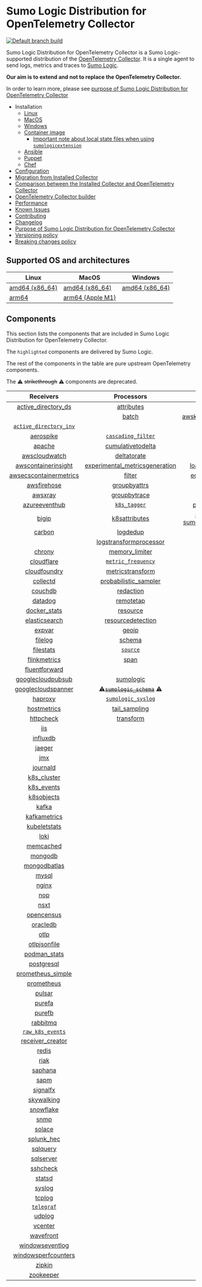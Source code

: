 # Sumo Logic Distribution for OpenTelemetry Collector

[![Default branch build](https://github.com/SumoLogic/sumologic-otel-collector/actions/workflows/dev_builds.yml/badge.svg)](https://github.com/SumoLogic/sumologic-otel-collector/actions/workflows/dev_builds.yml)

Sumo Logic Distribution for OpenTelemetry Collector is a Sumo Logic-supported distribution of the [OpenTelemetry Collector][otc_link].
It is a single agent to send logs, metrics and traces to [Sumo Logic][sumologic].

**Our aim is to extend and not to replace the OpenTelemetry Collector.**

In order to learn more, please see [purpose of Sumo Logic Distribution for OpenTelemetry Collector][purpose]

- Installation
  - [Linux][linux_installation]
  - [MacOS][macos_installation]
  - [Windows][windows_installation]
  - [Container image](/docs/installation.md#container-image)
    - [Important note about local state files when using `sumologicextension`](/docs/installation.md#important-note-about-local-state-files-when-using-sumologicextension)
  - [Ansible](/docs/installation.md#ansible)
  - [Puppet](/docs/installation.md#puppet)
  - [Chef](/docs/installation.md#chef)
- [Configuration](docs/configuration.md)
- [Migration from Installed Collector](docs/migration.md)
- [Comparison between the Installed Collector and OpenTelemetry Collector](docs/comparison.md)
- [OpenTelemetry Collector builder](./otelcolbuilder/README.md)
- [Performance]
- [Known Issues]
- [Contributing](./CONTRIBUTING.md)
- [Changelog](./CHANGELOG.md)
- [Purpose of Sumo Logic Distribution for OpenTelemetry Collector][purpose]
- [Versioning policy][versioning]
- [Breaking changes policy][breaking]

## Supported OS and architectures

| Linux                         | MacOS                         | Windows                     |
| ----------------------------- | ----------------------------- | --------------------------- |
| [amd64 (x86_64)][linux_amd64] | [amd64 (x86_64)][mac_amd64]   | [amd64 (x86_64)][win_amd64] |
| [arm64][linux_arm64]          | [arm64 (Apple M1)][mac_arm64] |                             |

## Components

This section lists the components that are included in Sumo Logic Distribution for OpenTelemetry Collector.

The `highlighted` components are delivered by Sumo Logic.

The rest of the components in the table are pure upstream OpenTelemetry components.

The ⚠️ ~~strikethrough~~ ⚠️ components are deprecated.

|                        Receivers                         |                          Processors                          |               Exporters                |                 Extensions                  |             Connectors              |
| :------------------------------------------------------: | :----------------------------------------------------------: | :------------------------------------: | :-----------------------------------------: | :---------------------------------: |
|     [active_directory_ds][activedirectorydsreceiver]     |              [attributes][attributesprocessor]               |         [awss3][awss3exporter]         |       [asapclient][asapauthextension]       |     [forward][forwardconnector]     |
|                                                          |                   [batch][batchprocessor]                    |          [awskinesisexporter]          |                                             |                                     |
|   [`active_directory_inv`][activedirectoryinvreceiver]   |                                                              |        [carbon][carbonexporter]        |                 [awsproxy]                  |       [count][countconnector]       |
|              [aerospike][aerospikereceiver]              |        [`cascading_filter`][cascadingfilterprocessor]        |         [debug][debugexporter]         |       [basicauth][basicauthextension]       |  [exceptions][exceptionsconnector]  |
|                 [apache][apachereceiver]                 |       [cumulativetodelta][cumulativetodeltaprocessor]        |          [file][fileexporter]          | [bearertokenauth][bearertokenauthextension] |    [failover][failoverconnector]    |
|          [awscloudwatch][awscloudwatchreceiver]          |             [deltatorate][deltatorateprocessor]              |         [kafka][kafkaexporter]         |           [db_storage][dbstorage]           |  [roundrobin][roundrobinconnector]  |
|    [awscontainerinsight][awscontainerinsightreceiver]    | [experimental_metricsgeneration][metricsgenerationprocessor] | [loadbalancing][loadbalancingexporter] |      [docker_observer][dockerobserver]      |     [routing][routingconnector]     |
| [awsecscontainermetrics][awsecscontainermetricsreceiver] |                  [filter][filterprocessor]                   |      [ecs_observer][ecsobserver]       |    [servicegraph][servicegraphconnector]    |                                     |
|            [awsfirehose][awsfirehosereceiver]            |            [groupbyattrs][groupbyattrsprocessor]             |          [otlp][otlpexporter]          |    [ecs_task_observer][ecstaskobserver]     | [spanmetrics][spanmetricsconnector] |
|                [awsxray][awsxrayreceiver]                |            [groupbytrace][groupbytraceprocessor]             |      [otlphttp][otlphttpexporter]      |         [file_storage][filestorage]         |                                     |
|          [azureeventhub][azureeventhubreceiver]          |                 [`k8s_tagger`][k8sprocessor]                 |    [prometheus][prometheusexporter]    |   [headerssetter][headerssetterextension]   |                                     |
|                  [bigip][bigipreceiver]                  |           [k8sattributes][k8sattributesprocessor]            |    [sumologic] [sumologicexporter]     |    [health_check][healthcheckextension]     |                                     |
|                 [carbon][carbonreceiver]                 |                [logdedup][logdedupprocessor]                 |        [syslog][syslogexporter]        |        [host_observer][hostobserver]        |                                     |
|                                                          |       [logstransformprocessor][logstransformprocessor]       |                                        |                                             |                                     |
|                 [chrony][chronyreceiver]                 |           [memory_limiter][memorylimiterprocessor]           |           [nop][nopexporter]           |       [http_forwarder][httpforwarder]       |                                     |
|             [cloudflare][cloudflarereceiver]             |        [`metric_frequency`][metricfrequencyprocessor]        |                                        |           [jaegerremotesampling]            |                                     |
|           [cloudfoundry][cloudfoundryreceiver]           |        [metricstransform][metricstransformprocessor]         |                                        |         [k8s_observer][k8sobserver]         |                                     |
|               [collectd][collectdreceiver]               |    [probabilistic_sampler][probabilisticsamplerprocessor]    |                                        |                                             |                                     |
|                [couchdb][couchdbreceiver]                |               [redaction][redactionprocessor]                |                                        |  [oauth2client][oauth2clientauthextension]  |                                     |
|                [datadog][datadogreceiver]                |               [remotetap][remotetapprocessor]                |                                        |          [oidc][oidcauthextension]          |                                     |
|           [docker_stats][dockerstatsreceiver]            |                [resource][resourceprocessor]                 |                                        |           [pprof][pprofextension]           |                                     |
|          [elasticsearch][elasticsearchreceiver]          |       [resourcedetection][resourcedetectionprocessor]        |                                        |       [sigv4auth][sigv4authextension]       |                                     |
|                 [expvar][expvarreceiver]                 |                 [geoip][geoipprocessor]                  |                                        |      [`sumologic`][sumologicextension]      |                                     |
|                [filelog][filelogreceiver]                |                  [schema][schemaprocessor]                   |                                        |          [zpages][zpagesextension]          |                                     |
|              [filestats][filestatsreceiver]              |                 [`source`][sourceprocessor]                  |                                        |                                             |                                     |
|           [flinkmetrics][flinkmetricsreceiver]           |                    [span][spanprocessor]                     |                                        |                                             |                                     |
|          [fluentforward][fluentforwardreceiver]          |                                                              |                                        |                                             |                                     |
|      [googlecloudpubsub][googlecloudpubsubreceiver]      |               [sumologic][sumologicprocessor]                |                                        |                                             |                                     |
|     [googlecloudspanner][googlecloudspannerreceiver]     |   ⚠️~~[`sumologic_schema`][sumologicschemaprocessor]~~ ⚠️    |                                        |                                             |                                     |
|                [haproxy][haproxyreceiver]                |        [`sumologic_syslog`][sumologicsyslogprocessor]        |                                        |                                             |                                     |
|            [hostmetrics][hostmetricsreceiver]            |            [tail_sampling][tailsamplingprocessor]            |                                        |                                             |                                     |
|              [httpcheck][httpcheckreceiver]              |               [transform][transformprocessor]                |                                        |                                             |                                     |
|                    [iis][iisreceiver]                        |                                       |                                        |                                             |                                     |
|               [influxdb][influxdbreceiver]               |                                                              |                                        |                                             |                                     |
|                 [jaeger][jaegerreceiver]                 |                                                              |                                        |                                             |                                     |
|                    [jmx][jmxreceiver]                    |                                                              |                                        |                                             |                                     |
|               [journald][journaldreceiver]               |                                                              |                                        |                                             |                                     |
|            [k8s_cluster][k8sclusterreceiver]             |                                                              |                                        |                                             |                                     |
|             [k8s_events][k8seventsreceiver]              |                                                              |                                        |                                             |                                     |
|             [k8sobjects][k8sobjectsreceiver]             |                                                              |                                        |                                             |                                     |
|                  [kafka][kafkareceiver]                  |                                                              |                                        |                                             |                                     |
|           [kafkametrics][kafkametricsreceiver]           |                                                              |                                        |                                             |                                     |
|           [kubeletstats][kubeletstatsreceiver]           |                                                              |                                        |                                             |                                     |
|                   [loki][lokireceiver]                   |                                                              |                                        |                                             |                                     |
|              [memcached][memcachedreceiver]              |                                                              |                                        |                                             |                                     |
|                [mongodb][mongodbreceiver]                |                                                              |                                        |                                             |                                     |
|           [mongodbatlas][mongodbatlasreceiver]           |                                                              |                                        |                                             |                                     |
|                  [mysql][mysqlreceiver]                  |                                                              |                                        |                                             |                                     |
|                  [nginx][nginxreceiver]                  |                                                              |                                        |                                             |                                     |
|                    [nop][nopreceiver]                    |                                                              |                                        |                                             |                                     |
|                   [nsxt][nsxtreceiver]                   |                                                              |                                        |                                             |                                     |
|             [opencensus][opencensusreceiver]             |                                                              |                                        |                                             |                                     |
|               [oracledb][oracledbreceiver]               |                                                              |                                        |                                             |                                     |
|                   [otlp][otlpreceiver]                   |                                                              |                                        |                                             |                                     |
|           [otlpjsonfile][otlpjsonfilereceiver]           |                                                              |                                        |                                             |                                     |
|              [podman_stats][podmanreceiver]              |                                                              |                                        |                                             |                                     |
|             [postgresql][postgresqlreceiver]             |                                                              |                                        |                                             |                                     |
|      [prometheus_simple][simpleprometheusreceiver]       |                                                              |                                        |                                             |                                     |
|             [prometheus][prometheusreceiver]             |                                                              |                                        |                                             |                                     |
|                 [pulsar][pulsarreceiver]                 |                                                              |                                        |                                             |                                     |
|                 [purefa][purefareceiver]                 |                                                              |                                        |                                             |                                     |
|                 [purefb][purefbreceiver]                 |                                                              |                                        |                                             |                                     |
|               [rabbitmq][rabbitmqreceiver]               |                                                              |                                        |                                             |                                     |
|         [`raw_k8s_events`][rawk8seventsreceiver]         |                                                              |                                        |                                             |                                     |
|           [receiver_creator][receivercreator]            |                                                              |                                        |                                             |                                     |
|                  [redis][redisreceiver]                  |                                                              |                                        |                                             |                                     |
|                   [riak][riakreceiver]                   |                                                              |                                        |                                             |                                     |
|                [saphana][saphanareceiver]                |                                                              |                                        |                                             |                                     |
|                   [sapm][sapmreceiver]                   |                                                              |                                        |                                             |                                     |
|               [signalfx][signalfxreceiver]               |                                                              |                                        |                                             |                                     |
|             [skywalking][skywalkingreceiver]             |                                                              |                                        |                                             |                                     |
|              [snowflake][snowflakereceiver]              |                                                              |                                        |                                             |                                     |
|                   [snmp][snmpreceiver]                   |                                                              |                                        |                                             |                                     |
|                 [solace][solacereceiver]                 |                                                              |                                        |                                             |                                     |
|             [splunk_hec][splunkhecreceiver]              |                                                              |                                        |                                             |                                     |
|               [sqlquery][sqlqueryreceiver]               |                                                              |                                        |                                             |                                     |
|              [sqlserver][sqlserverreceiver]              |                                                              |                                        |                                             |                                     |
|               [sshcheck][sshcheckreceiver]               |                                                              |                                        |                                             |                                     |
|                 [statsd][statsdreceiver]                 |                                                              |                                        |                                             |                                     |
|                 [syslog][syslogreceiver]                 |                                                              |                                        |                                             |                                     |
|                 [tcplog][tcplogreceiver]                 |                                                              |                                        |                                             |                                     |
|              [`telegraf`][telegrafreceiver]              |                                                              |                                        |                                             |                                     |
|                 [udplog][udplogreceiver]                 |                                                              |                                        |                                             |                                     |
|                [vcenter][vcenterreceiver]                |                                                              |                                        |                                             |                                     |
|              [wavefront][wavefrontreceiver]              |                                                              |                                        |                                             |                                     |
|        [windowseventlog][windowseventlogreceiver]        |                                                              |                                        |                                             |                                     |
|    [windowsperfcounters][windowsperfcountersreceiver]    |                                                              |                                        |                                             |                                     |
|                 [zipkin][zipkinreceiver]                 |                                                              |                                        |                                             |                                     |
|              [zookeeper][zookeeperreceiver]              |                                                              |                                        |                                             |                                     |

[otc_link]: https://github.com/open-telemetry/opentelemetry-collector
[sumologic]: https://www.sumologic.com
[linux_installation]: https://help.sumologic.com/docs/send-data/opentelemetry-collector/install-collector-linux/
[macos_installation]: https://help.sumologic.com/docs/send-data/opentelemetry-collector/install-collector-macos/
[windows_installation]: https://help.sumologic.com/docs/send-data/opentelemetry-collector/install-collector-windows/
[performance]: https://help.sumologic.com/docs/send-data/opentelemetry-collector/#performance
[known issues]: https://help.sumologic.com/docs/send-data/opentelemetry-collector/troubleshooting-faq/#known-issues
[purpose]: https://help.sumologic.com/docs/send-data/opentelemetry-collector/sumo-logic-opentelemetry-vs-opentelemetry-upstream-relationship/
[versioning]: https://help.sumologic.com/docs/send-data/opentelemetry-collector/sumo-logic-opentelemetry-vs-opentelemetry-upstream-relationship/#versioning-policy
[breaking]: https://help.sumologic.com/docs/send-data/opentelemetry-collector/sumo-logic-opentelemetry-vs-opentelemetry-upstream-relationship/#versioning-policy
[linux_amd64]: ./docs/installation.md#linux-on-amd64-x86-64
[linux_arm64]: ./docs/installation.md#linux-on-arm64
[mac_amd64]: ./docs/installation.md#macos-on-amd64-x86-64
[mac_arm64]: ./docs/installation.md#macos-on-arm64-apple-m1-x86-64
[win_amd64]: ./docs/installation.md#windows
[activedirectorydsreceiver]: https://github.com/open-telemetry/opentelemetry-collector-contrib/tree/v0.133.0/receiver/activedirectorydsreceiver
[activedirectoryinvreceiver]: ./pkg/receiver/activedirectoryinvreceiver
[aerospikereceiver]: https://github.com/open-telemetry/opentelemetry-collector-contrib/tree/v0.133.0/receiver/aerospikereceiver
[apachereceiver]: https://github.com/open-telemetry/opentelemetry-collector-contrib/tree/v0.133.0/receiver/apachereceiver
[awscloudwatchreceiver]: https://github.com/open-telemetry/opentelemetry-collector-contrib/tree/v0.133.0/receiver/awscloudwatchreceiver
[awscontainerinsightreceiver]: https://github.com/open-telemetry/opentelemetry-collector-contrib/tree/v0.133.0/receiver/awscontainerinsightreceiver
[awsecscontainermetricsreceiver]: https://github.com/open-telemetry/opentelemetry-collector-contrib/tree/v0.133.0/receiver/awsecscontainermetricsreceiver
[awsfirehosereceiver]: https://github.com/open-telemetry/opentelemetry-collector-contrib/tree/v0.133.0/receiver/awsfirehosereceiver
[awsxrayreceiver]: https://github.com/open-telemetry/opentelemetry-collector-contrib/tree/v0.133.0/receiver/awsxrayreceiver
[azureeventhubreceiver]: https://github.com/open-telemetry/opentelemetry-collector-contrib/tree/v0.133.0/receiver/azureeventhubreceiver
[bigipreceiver]: https://github.com/open-telemetry/opentelemetry-collector-contrib/tree/v0.133.0/receiver/bigipreceiver
[carbonreceiver]: https://github.com/open-telemetry/opentelemetry-collector-contrib/tree/v0.133.0/receiver/carbonreceiver
[chronyreceiver]: https://github.com/open-telemetry/opentelemetry-collector-contrib/tree/v0.133.0/receiver/chronyreceiver
[cloudfoundryreceiver]: https://github.com/open-telemetry/opentelemetry-collector-contrib/tree/v0.133.0/receiver/cloudfoundryreceiver
[cloudflarereceiver]: https://github.com/open-telemetry/opentelemetry-collector-contrib/tree/v0.133.0/receiver/cloudflarereceiver
[collectdreceiver]: https://github.com/open-telemetry/opentelemetry-collector-contrib/tree/v0.133.0/receiver/collectdreceiver
[couchdbreceiver]: https://github.com/open-telemetry/opentelemetry-collector-contrib/tree/v0.133.0/receiver/couchdbreceiver
[datadogreceiver]: https://github.com/open-telemetry/opentelemetry-collector-contrib/tree/v0.133.0/receiver/datadogreceiver
[dockerstatsreceiver]: https://github.com/open-telemetry/opentelemetry-collector-contrib/tree/v0.133.0/receiver/dockerstatsreceiver
[elasticsearchreceiver]: https://github.com/open-telemetry/opentelemetry-collector-contrib/tree/v0.133.0/receiver/elasticsearchreceiver
[expvarreceiver]: https://github.com/open-telemetry/opentelemetry-collector-contrib/tree/v0.133.0/receiver/expvarreceiver
[filelogreceiver]: https://github.com/open-telemetry/opentelemetry-collector-contrib/tree/v0.133.0/receiver/filelogreceiver
[filestatsreceiver]: https://github.com/open-telemetry/opentelemetry-collector-contrib/tree/v0.133.0/receiver/filestatsreceiver
[flinkmetricsreceiver]: https://github.com/open-telemetry/opentelemetry-collector-contrib/tree/v0.133.0/receiver/flinkmetricsreceiver
[fluentforwardreceiver]: https://github.com/open-telemetry/opentelemetry-collector-contrib/tree/v0.133.0/receiver/fluentforwardreceiver
[googlecloudpubsubreceiver]: https://github.com/open-telemetry/opentelemetry-collector-contrib/tree/v0.133.0/receiver/googlecloudpubsubreceiver
[googlecloudspannerreceiver]: https://github.com/open-telemetry/opentelemetry-collector-contrib/tree/v0.133.0/receiver/googlecloudspannerreceiver
[haproxyreceiver]: https://github.com/open-telemetry/opentelemetry-collector-contrib/tree/v0.133.0/receiver/haproxyreceiver
[hostmetricsreceiver]: https://github.com/open-telemetry/opentelemetry-collector-contrib/tree/v0.133.0/receiver/hostmetricsreceiver
[httpcheckreceiver]: https://github.com/open-telemetry/opentelemetry-collector-contrib/tree/v0.133.0/receiver/httpcheckreceiver
[iisreceiver]: https://github.com/open-telemetry/opentelemetry-collector-contrib/tree/v0.133.0/receiver/iisreceiver
[influxdbreceiver]: https://github.com/open-telemetry/opentelemetry-collector-contrib/tree/v0.133.0/receiver/influxdbreceiver
[jaegerreceiver]: https://github.com/open-telemetry/opentelemetry-collector-contrib/tree/v0.133.0/receiver/jaegerreceiver
[jmxreceiver]: https://github.com/open-telemetry/opentelemetry-collector-contrib/tree/v0.133.0/receiver/jmxreceiver
[journaldreceiver]: https://github.com/open-telemetry/opentelemetry-collector-contrib/tree/v0.133.0/receiver/journaldreceiver
[k8sclusterreceiver]: https://github.com/open-telemetry/opentelemetry-collector-contrib/tree/v0.133.0/receiver/k8sclusterreceiver
[k8seventsreceiver]: https://github.com/open-telemetry/opentelemetry-collector-contrib/tree/v0.133.0/receiver/k8seventsreceiver
[k8sobjectsreceiver]: https://github.com/open-telemetry/opentelemetry-collector-contrib/tree/v0.133.0/receiver/k8sobjectsreceiver
[kafkareceiver]: https://github.com/open-telemetry/opentelemetry-collector-contrib/tree/v0.133.0/receiver/kafkareceiver
[kafkametricsreceiver]: https://github.com/open-telemetry/opentelemetry-collector-contrib/tree/v0.133.0/receiver/kafkametricsreceiver
[kubeletstatsreceiver]: https://github.com/open-telemetry/opentelemetry-collector-contrib/tree/v0.133.0/receiver/kubeletstatsreceiver
[lokireceiver]: https://github.com/open-telemetry/opentelemetry-collector-contrib/tree/v0.133.0/receiver/lokireceiver
[memcachedreceiver]: https://github.com/open-telemetry/opentelemetry-collector-contrib/tree/v0.133.0/receiver/memcachedreceiver
[mongodbreceiver]: https://github.com/open-telemetry/opentelemetry-collector-contrib/tree/v0.133.0/receiver/mongodbreceiver
[mongodbatlasreceiver]: https://github.com/open-telemetry/opentelemetry-collector-contrib/tree/v0.133.0/receiver/mongodbatlasreceiver
[mysqlreceiver]: https://github.com/open-telemetry/opentelemetry-collector-contrib/tree/v0.133.0/receiver/mysqlreceiver
[nginxreceiver]: https://github.com/open-telemetry/opentelemetry-collector-contrib/tree/v0.133.0/receiver/nginxreceiver
[nopreceiver]: https://github.com/open-telemetry/opentelemetry-collector/tree/v0.133.0/receiver/nopreceiver
[nsxtreceiver]: https://github.com/open-telemetry/opentelemetry-collector-contrib/tree/v0.133.0/receiver/nsxtreceiver
[opencensusreceiver]: https://github.com/open-telemetry/opentelemetry-collector-contrib/tree/v0.133.0/receiver/opencensusreceiver
[oracledbreceiver]: https://github.com/open-telemetry/opentelemetry-collector-contrib/tree/v0.133.0/receiver/oracledbreceiver
[otlpreceiver]: https://github.com/open-telemetry/opentelemetry-collector/tree/v0.133.0/receiver/otlpreceiver
[otlpjsonfilereceiver]: https://github.com/open-telemetry/opentelemetry-collector-contrib/tree/v0.133.0/receiver/otlpjsonfilereceiver
[podmanreceiver]: https://github.com/open-telemetry/opentelemetry-collector-contrib/tree/v0.133.0/receiver/podmanreceiver
[postgresqlreceiver]: https://github.com/open-telemetry/opentelemetry-collector-contrib/tree/v0.133.0/receiver/postgresqlreceiver
[simpleprometheusreceiver]: https://github.com/open-telemetry/opentelemetry-collector-contrib/tree/v0.133.0/receiver/simpleprometheusreceiver
[prometheusreceiver]: https://github.com/open-telemetry/opentelemetry-collector-contrib/tree/v0.133.0/receiver/prometheusreceiver
[pulsarreceiver]: https://github.com/open-telemetry/opentelemetry-collector-contrib/tree/v0.133.0/receiver/pulsarreceiver
[purefareceiver]: https://github.com/open-telemetry/opentelemetry-collector-contrib/tree/v0.133.0/receiver/purefareceiver
[purefbreceiver]: https://github.com/open-telemetry/opentelemetry-collector-contrib/tree/v0.133.0/receiver/purefbreceiver
[rabbitmqreceiver]: https://github.com/open-telemetry/opentelemetry-collector-contrib/tree/v0.133.0/receiver/rabbitmqreceiver
[rawk8seventsreceiver]: ./pkg/receiver/rawk8seventsreceiver
[receivercreator]: https://github.com/open-telemetry/opentelemetry-collector-contrib/tree/v0.133.0/receiver/receivercreator
[redisreceiver]: https://github.com/open-telemetry/opentelemetry-collector-contrib/tree/v0.133.0/receiver/redisreceiver
[riakreceiver]: https://github.com/open-telemetry/opentelemetry-collector-contrib/tree/v0.133.0/receiver/riakreceiver
[saphanareceiver]: https://github.com/open-telemetry/opentelemetry-collector-contrib/tree/v0.133.0/receiver/saphanareceiver
[sapmreceiver]: https://github.com/open-telemetry/opentelemetry-collector-contrib/tree/v0.133.0/receiver/sapmreceiver
[signalfxreceiver]: https://github.com/open-telemetry/opentelemetry-collector-contrib/tree/v0.133.0/receiver/signalfxreceiver
[skywalkingreceiver]: https://github.com/open-telemetry/opentelemetry-collector-contrib/tree/v0.133.0/receiver/skywalkingreceiver
[snmpreceiver]: https://github.com/open-telemetry/opentelemetry-collector-contrib/tree/v0.133.0/receiver/snmpreceiver
[snowflakereceiver]: https://github.com/open-telemetry/opentelemetry-collector-contrib/tree/v0.133.0/receiver/snowflakereceiver
[solacereceiver]: https://github.com/open-telemetry/opentelemetry-collector-contrib/tree/v0.133.0/receiver/solacereceiver
[splunkhecreceiver]: https://github.com/open-telemetry/opentelemetry-collector-contrib/tree/v0.133.0/receiver/splunkhecreceiver
[sqlqueryreceiver]: https://github.com/open-telemetry/opentelemetry-collector-contrib/tree/v0.133.0/receiver/sqlqueryreceiver
[sqlserverreceiver]: https://github.com/open-telemetry/opentelemetry-collector-contrib/tree/v0.133.0/receiver/sqlserverreceiver
[sshcheckreceiver]: https://github.com/open-telemetry/opentelemetry-collector-contrib/tree/v0.133.0/receiver/sshcheckreceiver
[statsdreceiver]: https://github.com/open-telemetry/opentelemetry-collector-contrib/tree/v0.133.0/receiver/statsdreceiver
[syslogreceiver]: https://github.com/open-telemetry/opentelemetry-collector-contrib/tree/v0.133.0/receiver/syslogreceiver
[tcplogreceiver]: https://github.com/open-telemetry/opentelemetry-collector-contrib/tree/v0.133.0/receiver/tcplogreceiver
[telegrafreceiver]: ./pkg/receiver/telegrafreceiver
[udplogreceiver]: https://github.com/open-telemetry/opentelemetry-collector-contrib/tree/v0.133.0/receiver/udplogreceiver
[vcenterreceiver]: https://github.com/open-telemetry/opentelemetry-collector-contrib/tree/v0.133.0/receiver/vcenterreceiver
[wavefrontreceiver]: https://github.com/open-telemetry/opentelemetry-collector-contrib/tree/v0.133.0/receiver/wavefrontreceiver
[windowseventlogreceiver]: https://github.com/open-telemetry/opentelemetry-collector-contrib/tree/v0.133.0/receiver/windowseventlogreceiver
[windowsperfcountersreceiver]: https://github.com/open-telemetry/opentelemetry-collector-contrib/tree/v0.133.0/receiver/windowsperfcountersreceiver
[zipkinreceiver]: https://github.com/open-telemetry/opentelemetry-collector-contrib/tree/v0.133.0/receiver/zipkinreceiver
[zookeeperreceiver]: https://github.com/open-telemetry/opentelemetry-collector-contrib/tree/v0.133.0/receiver/zookeeperreceiver
[attributesprocessor]: https://github.com/open-telemetry/opentelemetry-collector-contrib/tree/v0.133.0/processor/attributesprocessor
[batchprocessor]: https://github.com/open-telemetry/opentelemetry-collector/tree/v0.133.0/processor/batchprocessor
[cascadingfilterprocessor]: ./pkg/processor/cascadingfilterprocessor
[cumulativetodeltaprocessor]: https://github.com/open-telemetry/opentelemetry-collector-contrib/tree/v0.133.0/processor/cumulativetodeltaprocessor
[deltatorateprocessor]: https://github.com/open-telemetry/opentelemetry-collector-contrib/tree/v0.133.0/processor/deltatorateprocessor
[metricsgenerationprocessor]: https://github.com/open-telemetry/opentelemetry-collector-contrib/tree/v0.133.0/processor/metricsgenerationprocessor
[filterprocessor]: https://github.com/open-telemetry/opentelemetry-collector-contrib/tree/v0.133.0/processor/filterprocessor
[groupbyattrsprocessor]: https://github.com/open-telemetry/opentelemetry-collector-contrib/tree/v0.133.0/processor/groupbyattrsprocessor
[groupbytraceprocessor]: https://github.com/open-telemetry/opentelemetry-collector-contrib/tree/v0.133.0/processor/groupbytraceprocessor
[k8sprocessor]: ./pkg/processor/k8sprocessor
[k8sattributesprocessor]: https://github.com/open-telemetry/opentelemetry-collector-contrib/tree/v0.133.0/processor/k8sattributesprocessor
[logdedupprocessor]: https://github.com/open-telemetry/opentelemetry-collector-contrib/tree/v0.133.0/processor/logdedupprocessor
[logstransformprocessor]: https://github.com/open-telemetry/opentelemetry-collector-contrib/tree/v0.133.0/processor/logstransformprocessor
[memorylimiterprocessor]: https://github.com/open-telemetry/opentelemetry-collector/tree/v0.133.0/processor/memorylimiterprocessor
[metricfrequencyprocessor]: ./pkg/processor/metricfrequencyprocessor
[metricstransformprocessor]: https://github.com/open-telemetry/opentelemetry-collector-contrib/tree/v0.133.0/processor/metricstransformprocessor
[probabilisticsamplerprocessor]: https://github.com/open-telemetry/opentelemetry-collector-contrib/tree/v0.133.0/processor/probabilisticsamplerprocessor
[redactionprocessor]: https://github.com/open-telemetry/opentelemetry-collector-contrib/tree/v0.133.0/processor/redactionprocessor
[remotetapprocessor]: https://github.com/open-telemetry/opentelemetry-collector-contrib/tree/v0.133.0/processor/remotetapprocessor
[resourceprocessor]: https://github.com/open-telemetry/opentelemetry-collector-contrib/tree/v0.133.0/processor/resourceprocessor
[resourcedetectionprocessor]: https://github.com/open-telemetry/opentelemetry-collector-contrib/tree/v0.133.0/processor/resourcedetectionprocessor
[schemaprocessor]: https://github.com/open-telemetry/opentelemetry-collector-contrib/tree/v0.133.0/processor/schemaprocessor
[sourceprocessor]: ./pkg/processor/sourceprocessor
[spanprocessor]: https://github.com/open-telemetry/opentelemetry-collector-contrib/tree/v0.133.0/processor/spanprocessor
[sumologicprocessor]: https://github.com/open-telemetry/opentelemetry-collector-contrib/tree/v0.133.0/processor/sumologicprocessor
[sumologicschemaprocessor]: ./pkg/processor/sumologicschemaprocessor
[sumologicsyslogprocessor]: ./pkg/processor/sumologicsyslogprocessor
[tailsamplingprocessor]: https://github.com/open-telemetry/opentelemetry-collector-contrib/tree/v0.133.0/processor/tailsamplingprocessor
[transformprocessor]: https://github.com/open-telemetry/opentelemetry-collector-contrib/tree/v0.133.0/processor/transformprocessor
[awss3exporter]: https://github.com/open-telemetry/opentelemetry-collector-contrib/tree/v0.133.0/exporter/awss3exporter
[awskinesisexporter]: https://github.com/open-telemetry/opentelemetry-collector-contrib/tree/v0.133.0/exporter/awskinesisexporter
[carbonexporter]: https://github.com/open-telemetry/opentelemetry-collector-contrib/tree/v0.133.0/exporter/carbonexporter
[debugexporter]: https://github.com/open-telemetry/opentelemetry-collector/tree/v0.133.0/exporter/debugexporter
[fileexporter]: https://github.com/open-telemetry/opentelemetry-collector-contrib/tree/v0.133.0/exporter/fileexporter
[kafkaexporter]: https://github.com/open-telemetry/opentelemetry-collector-contrib/tree/v0.133.0/exporter/kafkaexporter
[loadbalancingexporter]: https://github.com/open-telemetry/opentelemetry-collector-contrib/tree/v0.133.0/exporter/loadbalancingexporter
[nopexporter]: https://github.com/open-telemetry/opentelemetry-collector/tree/v0.133.0/exporter/nopexporter
[otlpexporter]: https://github.com/open-telemetry/opentelemetry-collector/tree/v0.133.0/exporter/otlpexporter
[otlphttpexporter]: https://github.com/open-telemetry/opentelemetry-collector/tree/v0.133.0/exporter/otlphttpexporter
[prometheusexporter]: https://github.com/open-telemetry/opentelemetry-collector-contrib/tree/v0.133.0/exporter/prometheusexporter
[sumologicexporter]: https://github.com/open-telemetry/opentelemetry-collector-contrib/tree/v0.133.0/exporter/sumologicexporter
[syslogexporter]: https://github.com/open-telemetry/opentelemetry-collector-contrib/tree/v0.133.0/exporter/syslogexporter
[asapauthextension]: https://github.com/open-telemetry/opentelemetry-collector-contrib/tree/v0.133.0/extension/asapauthextension
[awsproxy]: https://github.com/open-telemetry/opentelemetry-collector-contrib/tree/v0.133.0/extension/awsproxy
[basicauthextension]: https://github.com/open-telemetry/opentelemetry-collector-contrib/tree/v0.133.0/extension/basicauthextension
[bearertokenauthextension]: https://github.com/open-telemetry/opentelemetry-collector-contrib/tree/v0.133.0/extension/bearertokenauthextension
[dbstorage]: https://github.com/open-telemetry/opentelemetry-collector-contrib/tree/v0.133.0/extension/storage/dbstorage
[dockerobserver]: https://github.com/open-telemetry/opentelemetry-collector-contrib/tree/v0.133.0/extension/observer/dockerobserver
[ecsobserver]: https://github.com/open-telemetry/opentelemetry-collector-contrib/tree/v0.133.0/extension/observer/ecsobserver
[ecstaskobserver]: https://github.com/open-telemetry/opentelemetry-collector-contrib/tree/v0.133.0/extension/observer/ecstaskobserver
[filestorage]: https://github.com/open-telemetry/opentelemetry-collector-contrib/tree/v0.133.0/extension/storage/filestorage
[headerssetterextension]: https://github.com/open-telemetry/opentelemetry-collector-contrib/tree/v0.133.0/extension/headerssetterextension
[healthcheckextension]: https://github.com/open-telemetry/opentelemetry-collector-contrib/tree/v0.133.0/extension/healthcheckextension
[hostobserver]: https://github.com/open-telemetry/opentelemetry-collector-contrib/tree/v0.133.0/extension/observer/hostobserver
[httpforwarder]: https://github.com/open-telemetry/opentelemetry-collector-contrib/tree/v0.133.0/extension/httpforwarderextension
[jaegerremotesampling]: https://github.com/open-telemetry/opentelemetry-collector-contrib/tree/v0.133.0/extension/jaegerremotesampling
[k8sobserver]: https://github.com/open-telemetry/opentelemetry-collector-contrib/tree/v0.133.0/extension/observer/k8sobserver
[oauth2clientauthextension]: https://github.com/open-telemetry/opentelemetry-collector-contrib/tree/v0.133.0/extension/oauth2clientauthextension
[oidcauthextension]: https://github.com/open-telemetry/opentelemetry-collector-contrib/tree/v0.133.0/extension/oidcauthextension
[pprofextension]: https://github.com/open-telemetry/opentelemetry-collector-contrib/tree/v0.133.0/extension/pprofextension
[sigv4authextension]: https://github.com/open-telemetry/opentelemetry-collector-contrib/tree/v0.133.0/extension/sigv4authextension
[sumologicextension]: https://github.com/open-telemetry/opentelemetry-collector-contrib/tree/v0.133.0/extension/sumologicextension
[zpagesextension]: https://github.com/open-telemetry/opentelemetry-collector/tree/v0.133.0/extension/zpagesextension
[forwardconnector]: https://github.com/open-telemetry/opentelemetry-collector/tree/v0.133.0/connector/forwardconnector
[countconnector]: https://github.com/open-telemetry/opentelemetry-collector-contrib/tree/v0.133.0/connector/countconnector
[failoverconnector]: https://github.com/open-telemetry/opentelemetry-collector-contrib/tree/v0.133.0/connector/failoverconnector
[exceptionsconnector]: https://github.com/open-telemetry/opentelemetry-collector-contrib/tree/v0.133.0/connector/exceptionsconnector
[roundrobinconnector]: https://github.com/open-telemetry/opentelemetry-collector-contrib/tree/v0.133.0/connector/roundrobinconnector
[routingconnector]: https://github.com/open-telemetry/opentelemetry-collector-contrib/tree/v0.133.0/connector/routingconnector
[servicegraphconnector]: https://github.com/open-telemetry/opentelemetry-collector-contrib/tree/v0.133.0/connector/servicegraphconnector
[spanmetricsconnector]: https://github.com/open-telemetry/opentelemetry-collector-contrib/tree/v0.133.0/connector/spanmetricsconnector
[geoipprocessor]: https://github.com/open-telemetry/opentelemetry-collector-contrib/tree/v0.133.0/processor/geoipprocessor

